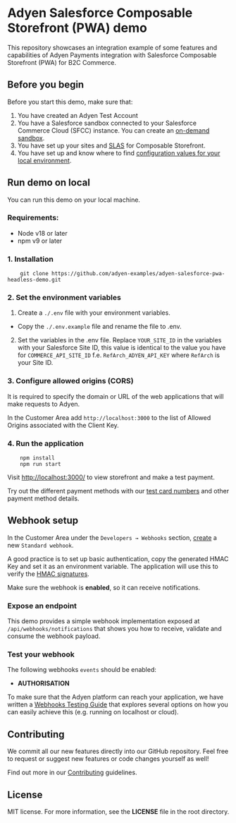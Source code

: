 # Adyen Salesforce Composable Storefront (PWA) demo

This repository showcases an integration example of some features and capabilities of Adyen Payments integration with Salesforce Composable Storefront (PWA) for B2C Commerce.

## Before you begin

Before you start this demo, make sure that:

1. You have created an Adyen Test Account
2. You have a Salesforce sandbox connected to your Salesforce Commerce Cloud (SFCC) instance. You can create an [on-demand sandbox](https://developer.salesforce.com/docs/commerce/pwa-kit-managed-runtime/guide/creating-an-on-demand-sandbox.html).
3. You have set up your sites and [SLAS](https://developer.salesforce.com/docs/commerce/commerce-api/guide/authorization-for-shopper-apis.html) for Composable Storefront.
4. You have set up and know where to find [configuration values for your local environment](https://developer.salesforce.com/docs/commerce/pwa-kit-managed-runtime/guide/setting-up-your-local-environment.html#configuration-values).

## Run demo on local

You can run this demo on your local machine.

### Requirements:

-   Node v18 or later
-   npm v9 or later

### 1. Installation

```
    git clone https://github.com/adyen-examples/adyen-salesforce-pwa-headless-demo.git
```

### 2. Set the environment variables

1. Create a `./.env` file with your environment variables.

-   Copy the `./.env.example` file and rename the file to .env.

2. Set the variables in the .env file. Replace `YOUR_SITE_ID` in the variables with your Salesforce Site ID, this value is identical to the value you have for `COMMERCE_API_SITE_ID` f.e. `RefArch_ADYEN_API_KEY` where `RefArch` is your Site ID.

### 3. Configure allowed origins (CORS)

It is required to specify the domain or URL of the web applications that will make requests to Adyen.

In the Customer Area add `http://localhost:3000` to the list of Allowed Origins associated with the Client Key.

### 4. Run the application

```
    npm install
    npm run start
```

Visit [http://localhost:3000/](http://localhost:3000/) to view storefront and make a test payment.

Try out the different payment methods with our [test card numbers](https://docs.adyen.com/development-resources/test-cards/test-card-numbers) and other payment method details.

## Webhook setup

In the Customer Area under the `Developers → Webhooks` section, [create](https://docs.adyen.com/development-resources/webhooks/#set-up-webhooks-in-your-customer-area) a new `Standard webhook`.

A good practice is to set up basic authentication, copy the generated HMAC Key and set it as an environment variable. The application will use this to verify the [HMAC signatures](https://docs.adyen.com/development-resources/webhooks/verify-hmac-signatures/).

Make sure the webhook is **enabled**, so it can receive notifications.

### Expose an endpoint

This demo provides a simple webhook implementation exposed at `/api/webhooks/notifications` that shows you how to receive, validate and consume the webhook payload.

### Test your webhook

The following webhooks `events` should be enabled:

-   **AUTHORISATION**

To make sure that the Adyen platform can reach your application, we have written a [Webhooks Testing Guide](https://github.com/adyen-examples/.github/blob/main/pages/webhooks-testing.md)
that explores several options on how you can easily achieve this (e.g. running on localhost or cloud).

## Contributing

We commit all our new features directly into our GitHub repository. Feel free to request or suggest new features or code changes yourself as well!

Find out more in our [Contributing](https://github.com/adyen-examples/.github/blob/main/CONTRIBUTING.md) guidelines.

## License

MIT license. For more information, see the **LICENSE** file in the root directory.
